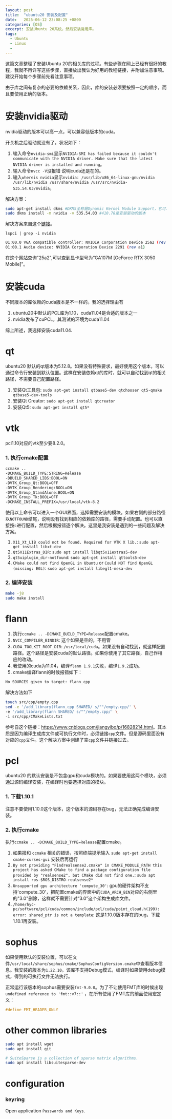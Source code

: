```yaml
---
layout: post
title:  "ubuntu20 安装及配置"
date:   2025-06-12 23:08:25 +0800
categories: [OS]
excerpt: 安装Ubuntu 20系统，然后安装常用库。
tags:
  - Ubuntu 
  - Linux
  - 
---
```


这篇文章整理了安装Ubuntu 20的相关库的过程。有些步骤在网上已经有很好的教程，我就不再详写这些步骤，直接放出我认为好用的教程链接，并附加注意事项。建议开始每个步骤前先看注意事项。

由于库之间有复杂的必要的依赖关系，因此，库的安装必须要按照一定的顺序，而且要使用正确的版本。

# 安装nvidia驱动

nvidia驱动的版本可以高一点，可以兼容低版本的cuda。

开关机之后驱动就没有了。状况如下：

1. 输入命令`nvidia-smi`显示`NVIDIA-SMI has failed because it couldn't communicate with the NVIDIA driver. Make sure that the latest NVIDIA driver is installed and running`。
2. 输入命令`nvcc -V`没报错 说明cuda还是在的。
3. 输入`whereis nvidia`显示`nvidia: /usr/lib/x86_64-linux-gnu/nvidia /usr/lib/nvidia /usr/share/nvidia /usr/src/nvidia-535.54.03/nvidia`。

解决方案：

```bash
sudo apt-get install dkms #DKMS全称是Dynamic Kernel Module Support，它可以帮我们维护内核外的这些驱动程序，在内核版本变动之后可以自动重新生成新的模块。
sudo dkms install -m nvidia -v 535.54.03 #410.78是安装驱动的版本
```

解决方案来自这个[链接](https://www.jianshu.com/p/3cedce05a481)。

`lspci | grep -i nvidia`

```bash
01:00.0 VGA compatible controller: NVIDIA Corporation Device 25a2 (rev a1)
01:00.1 Audio device: NVIDIA Corporation Device 2291 (rev a1)
```

在这个[网站](https://admin.pci-ids.ucw.cz/read/PC/10de)查询"25a2",可以查到显卡型号为“GA107M [GeForce RTX 3050 Mobile]”。

# 安装cuda

不同版本的库依赖的cuda版本是不一样的。我的选择理由有

1. ubuntu20中默认的PCL库为1.10，cuda11.04是合适的版本之一
2. nvidia发布了cuPCL，其测试的环境为cuda11.04

综上所述，我选择安装cuda11.04.

# qt

ubuntu20 默认的qt版本为5.12.8。如果没有特殊要求，最好使用这个版本，可以通过命令行安装到默认位置。这样在安装依赖qt的库时，就可以自动找到qt的相关路径，不需要自己配置路径。

1. 安装Qt工具包: `sudo apt-get install qtbase5-dev qtchooser qt5-qmake qtbase5-dev-tools`
2. 安装Qt Creator: `sudo apt-get install qtcreator`
3. 安装Qt5: `sudo apt-get install qt5*`

# vtk

pcl1.10对应的vtk至少要8.2.0。

### 1. 执行cmake配置

```bash
ccmake .. 
-DCMAKE_BUILD_TYPE:STRING=Release 
-DBUILD_SHARED_LIBS:BOOL=ON 
-DVTK_Group_Qt:BOOL=OFF 
-DVTK_Group_Rendering:BOOL=ON 
-DVTK_Group_StandAlone:BOOL=ON 
-DVTK_Group_Tk:BOOL=OFF 
-DCMAKE_INSTALL_PREFIX=/usr/local/vtk-8.2
```

使用以上命令可以进入一个GUI界面，选择需要安装的模块。如果右侧的部分路径以`NOTFOUND`结尾，说明没有找到相应的依赖库的路径，需要手动配置。也可以直接按`c`进行配置，然后根据报错逐个解决。这里是我安装是遇到的一些问题及解决方案。

1. `X11_Xt_LIB could not be found. Required for VTK X lib.`: `sudo apt-get install libxt-dev `
1. `Qt5X11Extras_DIR`: `sudo apt install libqt5x11extras5-dev`
2. `qt5uiplugin_dir-notfound`: `sudo apt-get install qttools5-dev`
3. `CMake could not find OpenGL in Ubuntu` or `Could NOT find OpenGL (missing: EGL)`: `sudo apt-get install libegl1-mesa-dev`

### 2. 编译安装

```bash
make -j8
sudo make install
```

# flann

1. 执行`ccmake .. -DCMAKE_BUILD_TYPE=Release`配置cmake。
2. `NVCC_COMPILER_BINDIR`: 这个如果是空的，不用管
3. `CUDA_TOOLKIT_ROOT_DIR`: `/usr/local/cuda`。如果没有自动找到，就这样配置路径。这个路径是安装cuda的默认路径。如果你使用了其它路径，自己作相应的改动。
4. 我使用的cuda为11.04，编译`flann 1.9.1`失败，编译`1.9.2`成功。
5. cmake编译flann的时候报错如下：

```bash
No SOURCES given to target: flann_cpp
```

解决方法如下

```bash
touch src/cpp/empty.cpp
sed -e '/add_library(flann_cpp SHARED/ s/""/empty.cpp/' \
-e '/add_library(flann SHARED/ s/""/empty.cpp/' \
-i src/cpp/CMakeLists.txt
```

参考自这个链接：<https://www.cnblogs.com/jiangyibo/p/16828214.html>。其本质是因为编译生成库文件或可执行文件时，必须链接`cpp`文件。但是源码里面没有对应的`cpp`文件。这个解决方案中创建了空`cpp`文件并链接过去。

# pcl

ubuntu20 的默认安装是不包含gpu和cuda模块的。如果要使用这两个模块，必须通过源码编译安装，在编译时也要选择对应的模块。

### 1. 下载1.10.1

注意不要使用1.10.0这个版本，这个版本的源码存在bug，无法正确完成编译安装。

### 2. 执行cmake

执行`ccmake .. -DCMAKE_BUILD_TYPE=Release`配置cmake。

1. 如果报和 `ccmake` 相关的错误，按照终端提示输入 `sudo apt-get install cmake-curses-gui` 安装后再运行
2. `By not providing "Findrealsense2.cmake" in CMAKE_MODULE_PATH this project has asked CMake to find a package configuration file provided by "realsense2", but CMake did not find one.`: `sudo apt install ros-$ROS_DISTRO-realsense2*`
3. `Unsupported gpu architecture 'compute_30'`: gpu的硬件架构不支持'compute_30'，把配置cmake的界面中的`CUDA_ARCH_BIN`对应的右侧里的"3.0"删除，这样就不需要针对“3.0”这个架构生成库文件。
4. `/home/hyc-pc/software/pcl/cuda/common/include/pcl/cuda/point_cloud.h(199): error: shared_ptr is not a template`: 这是1.10.0版本存在的bug，下载1.10.1再安装。

# sophus

如果使用默认的安装位置，可以在文件`/usr/local/share/sophus/cmake/SophusConfigVersion.cmake`中查看版本信息。我安装的版本为`1.22.10`。该库不支持Debug模式，编译时如果使用debug模式，得到的可执行文件无法执行。

正常运行该版本的sophus需要安装`fmt-9.0.0`。为了不让使用FMT库的时候出现`undefined reference to 'fmt::v7::'` ，在所有使用了FMT库的前面使用宏定义：

```C++
#define FMT_HEADER_ONLY
```

# other common libraries

```bash
sudo apt install wget
sudo apt install git

# SuiteSparse is a collection of sparse matrix algorithms.
sudo apt install libsuitesparse-dev
```

# configuration

### keyring

Open application `Passwords and Keys`.
